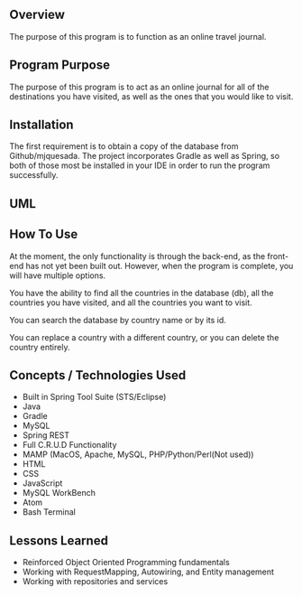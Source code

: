 ## Overview
The purpose of this program is to function as an online travel journal.
## Program Purpose
The purpose of this program is to act as an online journal for all of the destinations you have visited, as well as the ones that you would like to visit.
## Installation
The first requirement is to obtain a copy of the database from Github/mjquesada. The project incorporates Gradle as well as Spring, so both of those most be installed in your IDE in order to run the program successfully.
## UML

## How To Use
At the moment, the only functionality is through the back-end, as the front-end has not yet been built out.  However, when the program is complete, you will have multiple options.

You have the ability to find all the countries in the database (db), all the countries you have visited, and all the countries you want to visit.

You can search the database by country name or by its id.

You can replace a country with a different country, or you can delete the country entirely.
## Concepts / Technologies Used
- Built in Spring Tool Suite (STS/Eclipse)
- Java
- Gradle
- MySQL
- Spring REST
- Full C.R.U.D Functionality
- MAMP (MacOS, Apache, MySQL, PHP/Python/Perl(Not used))
- HTML
- CSS
- JavaScript
- MySQL WorkBench
- Atom
- Bash Terminal

## Lessons Learned
- Reinforced Object Oriented Programming fundamentals
- Working with RequestMapping, Autowiring, and Entity management
- Working with repositories and services
